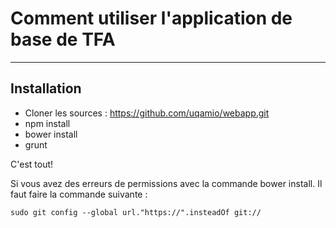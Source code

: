 # Comment utiliser l'application de base de TFA
---

## Installation
- Cloner les sources : https://github.com/uqamio/webapp.git
- npm install
- bower install
- grunt

C'est tout!

Si vous avez des erreurs de permissions avec la commande bower install. Il faut faire la commande suivante : 

```
sudo git config --global url."https://".insteadOf git://
```